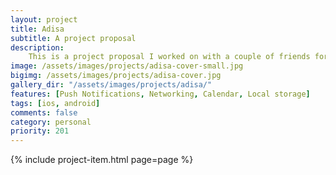 ```yaml
---
layout: project
title: Adisa
subtitle: A project proposal
description: 
    This is a project proposal I worked on with a couple of friends for ADISA (Agency for the Delivery of Integrated Services Albania) as part of their open competition. The solution consisted of an iOS and Android application that comunicated with a RESTful API. It would offer Albanian citizens information on a variety of public services, give users voice to send their feedback or opinion, set appointments through the app, etc. Unfortunately it was the runner-up project, and did not get implemented.
image: /assets/images/projects/adisa-cover-small.jpg
bigimg: /assets/images/projects/adisa-cover.jpg
gallery_dir: "/assets/images/projects/adisa/"
features: [Push Notifications, Networking, Calendar, Local storage]
tags: [ios, android]
comments: false
category: personal
priority: 201
---
```


{% include project-item.html page=page %}